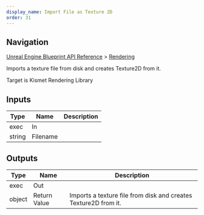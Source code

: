 ```yaml
---
display_name: Import File as Texture 2D
order: 31
---
```

## Navigation

[Unreal Engine Blueprint API Reference](https://dev.epicgames.com/documentation/en-us/unreal-engine/BlueprintAPI) > [Rendering](https://dev.epicgames.com/documentation/en-us/unreal-engine/BlueprintAPI/Rendering)

Imports a texture file from disk and creates Texture2D from it.

Target is Kismet Rendering Library

## Inputs

| Type | Name | Description |
| --- | --- | --- |
| exec | In |  |
| string | Filename |  |

## Outputs

| Type | Name | Description |
| --- | --- | --- |
| exec | Out |  |
| object | Return Value | Imports a texture file from disk and creates Texture2D from it. |
